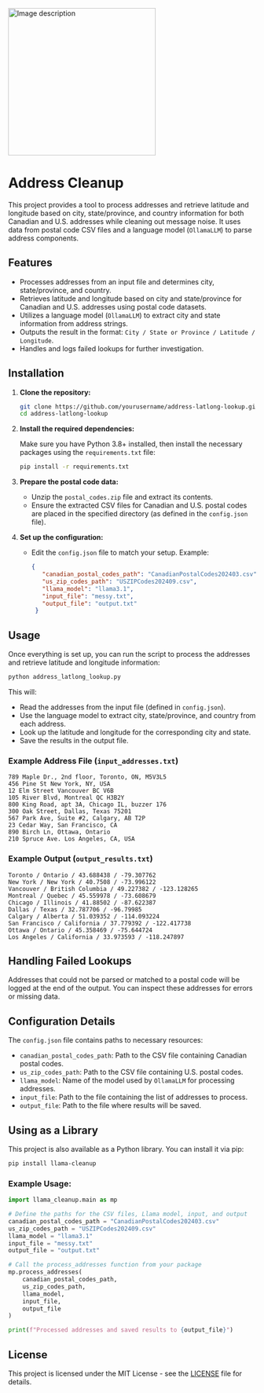 
<img src="https://github.com/user-attachments/assets/33fda36c-8414-4e3a-a040-ac1658ba8928" alt="Image description" width="300"/>

# Address Cleanup

This project provides a tool to process addresses and retrieve latitude and longitude based on city, state/province, and country information for both Canadian and U.S. addresses while cleaning out message noise. It uses data from postal code CSV files and a language model (`OllamaLLM`) to parse address components.

## Features

- Processes addresses from an input file and determines city, state/province, and country.
- Retrieves latitude and longitude based on city and state/province for Canadian and U.S. addresses using postal code datasets.
- Utilizes a language model (`OllamaLLM`) to extract city and state information from address strings.
- Outputs the result in the format: `City / State or Province / Latitude / Longitude`.
- Handles and logs failed lookups for further investigation.

## Installation

1. **Clone the repository:**

   ```bash
   git clone https://github.com/yourusername/address-latlong-lookup.git
   cd address-latlong-lookup
   ```

2. **Install the required dependencies:**

   Make sure you have Python 3.8+ installed, then install the necessary packages using the `requirements.txt` file:

   ```bash
   pip install -r requirements.txt
   ```

3. **Prepare the postal code data:**

   - Unzip the `postal_codes.zip` file and extract its contents.
   - Ensure the extracted CSV files for Canadian and U.S. postal codes are placed in the specified directory (as defined in the `config.json` file).

4. **Set up the configuration:**

   - Edit the `config.json` file to match your setup. Example:
   
     ```json
     {
        "canadian_postal_codes_path": "CanadianPostalCodes202403.csv",
        "us_zip_codes_path": "USZIPCodes202409.csv",
        "llama_model": "llama3.1",
        "input_file": "messy.txt",
        "output_file": "output.txt"
      }
     ```

## Usage

Once everything is set up, you can run the script to process the addresses and retrieve latitude and longitude information:

```bash
python address_latlong_lookup.py
```

This will:

- Read the addresses from the input file (defined in `config.json`).
- Use the language model to extract city, state/province, and country from each address.
- Look up the latitude and longitude for the corresponding city and state.
- Save the results in the output file.

### Example Address File (`input_addresses.txt`)

```
789 Maple Dr., 2nd floor, Toronto, ON, M5V3L5
456 Pine St New York, NY, USA
12 Elm Street Vancouver BC V6B
105 River Blvd, Montreal QC H3B2Y
800 King Road, apt 3A, Chicago IL, buzzer 176
300 Oak Street, Dallas, Texas 75201
567 Park Ave, Suite #2, Calgary, AB T2P
23 Cedar Way, San Francisco, CA
890 Birch Ln, Ottawa, Ontario
210 Spruce Ave. Los Angeles, CA, USA
```

### Example Output (`output_results.txt`)

```
Toronto / Ontario / 43.688438 / -79.307762
New York / New York / 40.7508 / -73.996122
Vancouver / British Columbia / 49.227382 / -123.128265
Montreal / Quebec / 45.559978 / -73.608679
Chicago / Illinois / 41.88502 / -87.622387
Dallas / Texas / 32.787706 / -96.79985
Calgary / Alberta / 51.039352 / -114.093224
San Francisco / California / 37.779392 / -122.417738
Ottawa / Ontario / 45.358469 / -75.644724
Los Angeles / California / 33.973593 / -118.247897
```

## Handling Failed Lookups

Addresses that could not be parsed or matched to a postal code will be logged at the end of the output. You can inspect these addresses for errors or missing data.

## Configuration Details

The `config.json` file contains paths to necessary resources:

- `canadian_postal_codes_path`: Path to the CSV file containing Canadian postal codes.
- `us_zip_codes_path`: Path to the CSV file containing U.S. postal codes.
- `llama_model`: Name of the model used by `OllamaLLM` for processing addresses.
- `input_file`: Path to the file containing the list of addresses to process.
- `output_file`: Path to the file where results will be saved.

## Using as a Library

This project is also available as a Python library. You can install it via pip:

```bash
pip install llama-cleanup
```

### Example Usage:

```python
import llama_cleanup.main as mp

# Define the paths for the CSV files, Llama model, input, and output
canadian_postal_codes_path = "CanadianPostalCodes202403.csv"
us_zip_codes_path = "USZIPCodes202409.csv"
llama_model = "llama3.1"
input_file = "messy.txt"
output_file = "output.txt"

# Call the process_addresses function from your package
mp.process_addresses(
    canadian_postal_codes_path,
    us_zip_codes_path,
    llama_model,
    input_file,
    output_file
)

print(f"Processed addresses and saved results to {output_file}")
```

## License

This project is licensed under the MIT License - see the [LICENSE](LICENSE) file for details.

